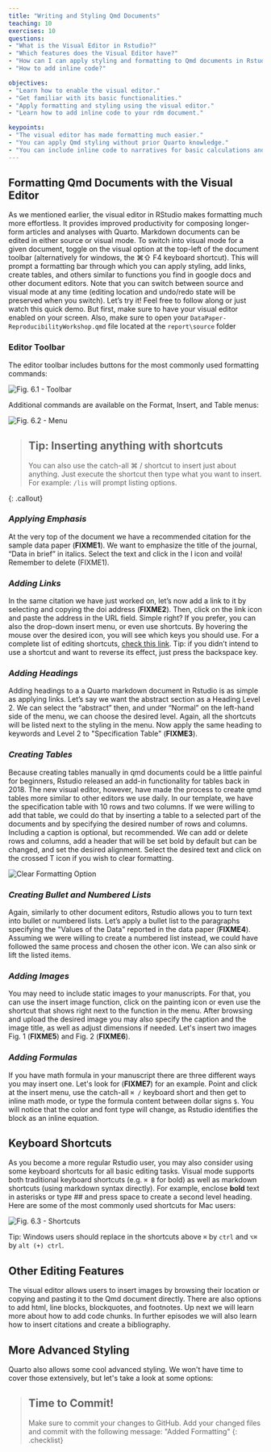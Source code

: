 ```yaml
---
title: "Writing and Styling Qmd Documents"
teaching: 10
exercises: 10
questions:
- "What is the Visual Editor in Rstudio?"
- "Which features does the Visual Editor have?"
- "How can I can apply styling and formatting to Qmd documents in Rstudio more easily?"
- "How to add inline code?"

objectives:
- "Learn how to enable the visual editor."
- "Get familiar with its basic functionalities."
- "Apply formatting and styling using the visual editor."
- "Learn how to add inline code to your rdm document."

keypoints:
- "The visual editor has made formatting much easier."
- "You can apply Qmd styling without prior Quarto knowledge."
- "You can include inline code to narratives for basic calculations and dynamic information."
---
```


## Formatting Qmd Documents with the Visual Editor

As we mentioned earlier, the visual editor in RStudio makes formatting much more effortless. It provides improved productivity for composing longer-form articles and analyses with Quarto. Markdown documents can be edited in either source or visual mode. To switch into visual mode for a given document, toggle on the visual option at the top-left of the document toolbar (alternatively for windows, the ⌘⇧ F4 keyboard shortcut). This will prompt a formatting bar through which you can apply styling, add links, create tables, and others similar to functions you find in google docs and other document editors. Note that you can switch between source and visual mode at any time (editing location and undo/redo state will be preserved when you switch). Let’s try it! Feel free to follow along or just watch this quick demo. But first, make sure to have your visual editor enabled on your screen. Also, make sure to open your `DataPaper-ReproducibilityWorkshop.qmd` file located at the `report\source` folder

### Editor Toolbar

The editor toolbar includes buttons for the most commonly used formatting commands:

![Fig. 6.1 - Toolbar](../fig/06-toolbar.png)

Additional commands are available on the Format, Insert, and Table menus:

![Fig. 6.2 - Menu](../fig/06-menu.png)

> ## Tip: Inserting anything with shortcuts
> You can also use the catch-all ⌘ / shortcut to insert just about anything. Just execute the shortcut then type what you want to insert. For example: `/lis` will prompt listing options.
>
{: .callout}


### *Applying Emphasis*

At the very top of the document we have a recommended citation for the sample data paper (**FIXME1**). We want to emphasize the title of the journal, “Data in brief” in italics. Select the text and click in the I icon and voilà! Remember to delete (FIXME1).


### *Adding Links*
In the same citation we have just worked on, let’s now add a link to it by selecting and copying the doi address (**FIXME2**). Then, click on the link icon and paste the address in the URL field. Simple right? If you prefer, you can also the drop-down insert menu, or even use shortcuts. By hovering the mouse over the desired icon, you will see which keys you should use. For a complete list of editing shortcuts, [check this link](https://rstudio.github.io/visual-markdown-editing/shortcuts.html). Tip: if you didn’t intend to use a shortcut and want to reverse its effect, just press the backspace key.


### *Adding Headings*

Adding headings to a a Quarto markdown document in Rstudio is as simple as applying links. Let’s say we want the abstract section as a Heading Level 2. We can select the “abstract” then, and under “Normal” on the left-hand side of the menu, we can choose the desired level. Again, all the shortcuts will be listed next to the styling in the menu. Now apply the same heading to keywords and Level 2 to "Specification Table" (**FIXME3**).


### *Creating Tables*

Because creating tables manually in qmd documents could be a little painful for beginners, Rstudio released an add-in functionality for tables back in 2018. The new visual editor, however, have made the process to create qmd tables more similar to other editors we use daily. In our template, we have the specification table with 10 rows and two columns. If we were willing to add that table, we could do that by inserting a table to a selected part of the documents and by specifying the desired number of rows and columns.  Including a caption is optional, but recommended. We can add or delete rows and columns, add a header that will be set bold by default but can be changed, and set the desired alignment. Select the desired text and click on the crossed T icon if you wish to clear formatting.

![Clear Formatting Option](../fig/06-clearformatting.png)


### *Creating Bullet and Numbered Lists*

Again, similarly to other document editors, Rstudio allows you to turn text into bullet or numbered lists. Let’s apply a bullet list to the paragraphs specifying the "Values of the Data" reported in the data paper (**FIXME4**). Assuming we were willing to create a numbered list instead, we could have followed the same process and chosen the other icon. We can also sink or lift the listed items.


### *Adding Images*

You may need to include static images to your manuscripts. For that, you can use the insert image function, click on the painting icon or even use the shortcut that shows right next to the function in the menu. After browsing and upload the desired image you may also specify the caption and the image title, as well as adjust dimensions if needed. Let's insert two images Fig. 1 (**FIXME5**) and Fig. 2 (**FIXME6**).  


### *Adding Formulas*

If you have math formula in your manuscript there are three different ways you may insert one. Let's look for (**FIXME7**) for an example. Point and click at the insert menu, use the catch-all `⌘ /` keyboard short and then get to inline math mode, or type the formula content between dollar signs `$`. You will notice that the color and font type will change, as Rstudio identifies the block as an inline equation.

## Keyboard Shortcuts
As you become a more regular Rstudio user, you may also consider using some keyboard shortcuts for all basic editing tasks. Visual mode supports both traditional keyboard shortcuts (e.g. `⌘ B` for bold) as well as markdown shortcuts (using markdown syntax directly). For example, enclose **bold** text in asterisks or type ## and press space to create a second level heading. Here are some of the most commonly used shortcuts for Mac users:

![Fig. 6.3 - Shortcuts](../fig/06-shortcuts.png)

Tip: Windows users should replace in the shortcuts above `⌘` by `ctrl` and `⌥⌘` by `alt (+) ctrl`.

## Other Editing Features
The visual editor allows users to insert images by browsing their location or copying and pasting it to the Qmd document directly. There are also options to add html, line blocks, blockquotes, and footnotes. Up next we will learn more about how to add code chunks. In further episodes we will also learn how to insert citations and create a bibliography.

## More Advanced Styling

Quarto also allows some cool advanced styling. We won't have time to cover those extensively, but let's take a look at some options:




> ## Time to Commit!
> Make sure to commit your changes to GitHub. Add your changed files and commit with the following message: "Added Formatting"
{: .checklist}
